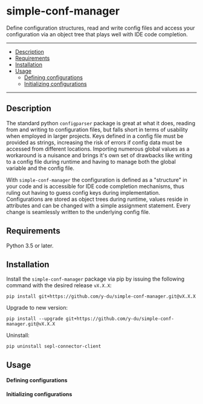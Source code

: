 simple-conf-manager
=======

Define configuration structures, read and write config files and access your configuration via an object tree that plays well with IDE code completion.

---

+ [Description](#description)
+ [Requirements](#requirements)
+ [Installation](#installation)
+ [Usage](#usage)
    + [Defining configurations](#defining-configurations)
    + [Initializing configurations](#initializing-configurations)

---

Description
---

The standard python `configparser` package is great at what it does, reading from and writing to configuration files, but falls short in terms of usability when employed in larger projects.
Keys defined in a config file must be provided as strings, increasing the risk of errors if config data must be accessed from different locations.
Importing numerous global values as a workaround is a nuisance and brings it's own set of drawbacks like writing to a config file during runtime and having to manage both the global variable and the config file.

With `simple-conf-manager` the configuration is defined as a "structure" in your code and is accessible for IDE code completion mechanisms, thus ruling out having to guess config keys during implementation.
Configurations are stored as object trees during runtime, values reside in attributes and can be changed with a simple assignment statement. Every change is seamlessly written to the underlying config file.


Requirements
----

Python 3.5 or later.


Installation
----

Install the `simple-conf-manager` package via pip by issuing the following command with the desired release `vX.X.X`: 

`pip install git+https://github.com/y-du/simple-conf-manager.git@vX.X.X` 

Upgrade to new version: 

`pip install --upgrade git+https://github.com/y-du/simple-conf-manager.git@vX.X.X`

Uninstall: 

`pip uninstall sepl-connector-client`


Usage
----

#### Defining configurations

#### Initializing configurations

